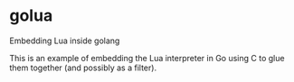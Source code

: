 golua
=====

Embedding Lua inside golang

This is an example of embedding the Lua interpreter in Go using C to glue them together (and possibly as a filter).



